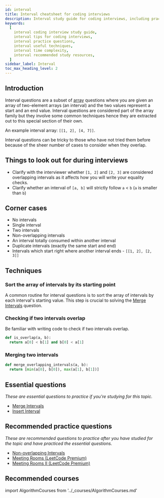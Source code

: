 ```yaml
---
id: interval
title: Interval cheatsheet for coding interviews
description: Interval study guide for coding interviews, including practice questions, techniques, time complexity, and recommended resources
keywords:
  [
    interval coding interview study guide,
    interval tips for coding interviews,
    interval practice questions,
    interval useful techniques,
    interval time complexity,
    interval recommended study resources,
  ]
sidebar_label: Interval
toc_max_heading_level: 2
---
```


<head>
  <meta property="og:image" content="https://www.techinterviewhandbook.org/social/algorithms/algorithms/algorithms-interval.png" />
</head>

## Introduction

Interval questions are a subset of [array](./array.md) questions where you are given an array of two-element arrays (an interval) and the two values represent a start and an end value. Interval questions are considered part of the array family but they involve some common techniques hence they are extracted out to this special section of their own.

An example interval array: `[[1, 2], [4, 7]]`.

Interval questions can be tricky to those who have not tried them before because of the sheer number of cases to consider when they overlap.

## Things to look out for during interviews

- Clarify with the interviewer whether `[1, 2]` and `[2, 3]` are considered overlapping intervals as it affects how you will write your equality checks.
- Clarify whether an interval of `[a, b]` will strictly follow `a` < `b` (`a` is smaller than `b`)

## Corner cases

- No intervals
- Single interval
- Two intervals
- Non-overlapping intervals
- An interval totally consumed within another interval
- Duplicate intervals (exactly the same start and end)
- Intervals which start right where another interval ends - `[[1, 2], [2, 3]]`

## Techniques

### Sort the array of intervals by its starting point

A common routine for interval questions is to sort the array of intervals by each interval's starting value. This step is crucial to solving the [Merge Intervals](https://leetcode.com/problems/merge-intervals/) question.

### Checking if two intervals overlap

Be familiar with writing code to check if two intervals overlap.

```py
def is_overlap(a, b):
  return a[0] < b[1] and b[0] < a[1]
```

### Merging two intervals

```py
def merge_overlapping_intervals(a, b):
  return [min(a[0], b[0]), max(a[1], b[1])]
```

## Essential questions

_These are essential questions to practice if you're studying for this topic._

- [Merge Intervals](https://leetcode.com/problems/merge-intervals/)
- [Insert Interval](https://leetcode.com/problems/insert-interval/)

## Recommended practice questions

_These are recommended questions to practice after you have studied for the topic and have practiced the essential questions._

- [Non-overlapping Intervals](https://leetcode.com/problems/non-overlapping-intervals/)
- [Meeting Rooms (LeetCode Premium)](https://leetcode.com/problems/meeting-rooms/)
- [Meeting Rooms II (LeetCode Premium)](https://leetcode.com/problems/meeting-rooms-ii/)

## Recommended courses

import AlgorithmCourses from '../\_courses/AlgorithmCourses.md'

<AlgorithmCourses />
